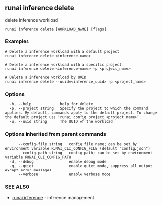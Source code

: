 ## runai inference delete

delete inference workload

```
runai inference delete [WORKLOAD_NAME] [flags]
```

### Examples

```
# Delete a inference workload with a default project
runai inference delete <inference-name>

# Delete a inference workload with a specific project
runai inference delete <inference-name> -p <project_name>

# Delete a inference workload by UUID
runai inference delete --uuid=<inference_uuid> -p <project_name>
```

### Options

```
  -h, --help             help for delete
  -p, --project string   Specify the project to which the command applies. By default, commands apply to the default project. To change the default project use ‘runai config project <project name>’
  -u, --uuid string      The UUID of the workload
```

### Options inherited from parent commands

```
      --config-file string   config file name; can be set by environment variable RUNAI_CLI_CONFIG_FILE (default "config.json")
      --config-path string   config path; can be set by environment variable RUNAI_CLI_CONFIG_PATH
  -d, --debug                enable debug mode
  -q, --quiet                enable quiet mode, suppress all output except error messages
      --verbose              enable verbose mode
```

### SEE ALSO

* [runai inference](runai_inference.md)	 - inference management

